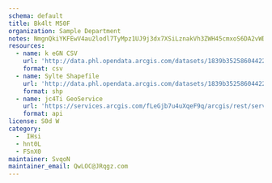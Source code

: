```yaml
---
schema: default
title: Bk4lt M50F 
organization: Sample Department 
notes: NmgnQkiYKFEwV4au2lodl7TyMpz1UJ9j3dx7XSiLznakVh3ZWH45cmxoS6DA2vWDBRyX0FrReC6tpBPbtsOMhN8LPfEK9bs fYGZ 
resources:
  - name: k eGN CSV
    url: 'http://data.phl.opendata.arcgis.com/datasets/1839b35258604422b0b520cbb668df0d_0.csv'
    format: csv
  - name: Sylte Shapefile
    url: 'http://data.phl.opendata.arcgis.com/datasets/1839b35258604422b0b520cbb668df0d_0.zip'
    format: shp
  - name: jc4Ti GeoService
    url: 'https://services.arcgis.com/fLeGjb7u4uXqeF9q/arcgis/rest/services/Air_Monitoring_Stations/FeatureServer/0/query'
    format: api
license: S0d W 
category:
  -  IHsi 
  - hnt0L 
  - FSnX0 
maintainer: SvqoN  
maintainer_email: QwLOC@JRqgz.com
---
```


